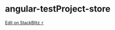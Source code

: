 # angular-testProject-store

[Edit on StackBlitz ⚡️](https://stackblitz.com/edit/angular-ouovkl-wjnm4y)